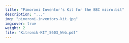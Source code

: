 ```yaml
---
title: "Pimoroni Inventor's Kit for the BBC micro:bit"
description: "..."
img: "pimoroni-inventors-kit.jpg"
imgcover: true
weight: 2
file: "Kitronik-KIT_5603_Web.pdf"
---
```

